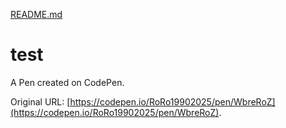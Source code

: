 [README.md](https://github.com/user-attachments/files/22379973/README.md)
# test

A Pen created on CodePen.

Original URL: [https://codepen.io/RoRo19902025/pen/WbreRoZ](https://codepen.io/RoRo19902025/pen/WbreRoZ).

